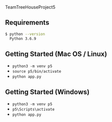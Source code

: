 TeamTreeHouseProject5


## Requirements
  ```bash
$ python --version
    Python 3.6.9 
```

## Getting Started (Mac OS / Linux)

- `python3 -m venv p5`
- `source p5/bin/activate`
- `python app.py`


## Getting Started (Windows)
- `python3 -m venv p5`
- `p5\Scripts\activate`
- `python app.py`

